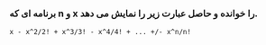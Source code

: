 ### برنامه ای که n و x را خوانده و حاصل عبارت زیر را نمایش می دهد.


```
x - x^2/2! + x^3/3! - x^4/4! + ... +/- x^n/n!
```